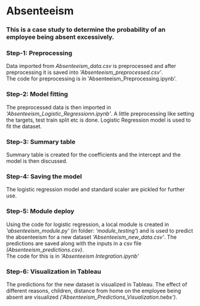 # Absenteeism

### This is a case study to determine the probability of an employee being absent excessively.
### Step-1: Preprocessing
Data imported from *Absenteeism_data.csv* is preprocessed and after preprocessing it is saved into *'Absenteeism_preprocessed.csv'*.<br>
The code for preprocessing is in 'Absenteeism_Preprocessing.ipynb'.
### Step-2: Model fitting
The preprocessed data is then imported in *'Absenteeism_Logistic_Regressionn.ipynb'*. A little preprocessing like setting the targets, test train split etc is done. Logistic Regression model is used to fit the dataset.
### Step-3: Summary table
Summary table is created for the coefficients and the intercept and the model is then discussed.
### Step-4: Saving the model
The logistic regression model and standard scaler are pickled for further use.
### Step-5: Module deploy
Using the code for logistic regression, a local module is created in *'absenteeism_module.py'* (in folder: *'module_testing'*) and is used to predict the absenteeism for a new dataset *'Absenteeism_new_data.csv'*. The predictions are saved along with the inputs in a csv file *(Absenteeism_predictions.csv)*.<br>
The code for this is in *'Absenteeism Integration.ipynb'*
### Step-6: Visualization in Tableau
The predictions for the new dataset is visualized in Tableau. The effect of different reasons, children, distance from home on the employee being absent are visualized *('Absenteeism_Predictions_Visualization.twbx')*.
